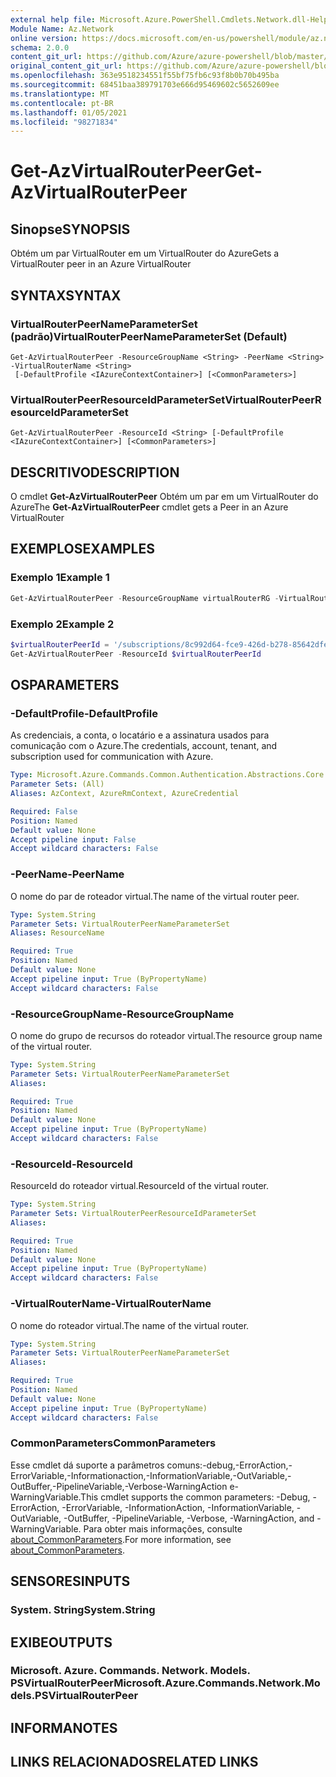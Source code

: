 ```yaml
---
external help file: Microsoft.Azure.PowerShell.Cmdlets.Network.dll-Help.xml
Module Name: Az.Network
online version: https://docs.microsoft.com/en-us/powershell/module/az.network/get-azvirtualrouterpeer
schema: 2.0.0
content_git_url: https://github.com/Azure/azure-powershell/blob/master/src/Network/Network/help/Get-AzVirtualRouterPeer.md
original_content_git_url: https://github.com/Azure/azure-powershell/blob/master/src/Network/Network/help/Get-AzVirtualRouterPeer.md
ms.openlocfilehash: 363e9518234551f55bf75fb6c93f8b0b70b495ba
ms.sourcegitcommit: 68451baa389791703e666d95469602c5652609ee
ms.translationtype: MT
ms.contentlocale: pt-BR
ms.lasthandoff: 01/05/2021
ms.locfileid: "98271834"
---
```

# <span data-ttu-id="00c8e-101">Get-AzVirtualRouterPeer</span><span class="sxs-lookup"><span data-stu-id="00c8e-101">Get-AzVirtualRouterPeer</span></span>

## <span data-ttu-id="00c8e-102">Sinopse</span><span class="sxs-lookup"><span data-stu-id="00c8e-102">SYNOPSIS</span></span>
<span data-ttu-id="00c8e-103">Obtém um par VirtualRouter em um VirtualRouter do Azure</span><span class="sxs-lookup"><span data-stu-id="00c8e-103">Gets a VirtualRouter peer in an Azure VirtualRouter</span></span>

## <span data-ttu-id="00c8e-104">SYNTAX</span><span class="sxs-lookup"><span data-stu-id="00c8e-104">SYNTAX</span></span>

### <span data-ttu-id="00c8e-105">VirtualRouterPeerNameParameterSet (padrão)</span><span class="sxs-lookup"><span data-stu-id="00c8e-105">VirtualRouterPeerNameParameterSet (Default)</span></span>
```
Get-AzVirtualRouterPeer -ResourceGroupName <String> -PeerName <String> -VirtualRouterName <String>
 [-DefaultProfile <IAzureContextContainer>] [<CommonParameters>]
```

### <span data-ttu-id="00c8e-106">VirtualRouterPeerResourceIdParameterSet</span><span class="sxs-lookup"><span data-stu-id="00c8e-106">VirtualRouterPeerResourceIdParameterSet</span></span>
```
Get-AzVirtualRouterPeer -ResourceId <String> [-DefaultProfile <IAzureContextContainer>] [<CommonParameters>]
```

## <span data-ttu-id="00c8e-107">DESCRITIVO</span><span class="sxs-lookup"><span data-stu-id="00c8e-107">DESCRIPTION</span></span>
<span data-ttu-id="00c8e-108">O cmdlet **Get-AzVirtualRouterPeer** Obtém um par em um VirtualRouter do Azure</span><span class="sxs-lookup"><span data-stu-id="00c8e-108">The **Get-AzVirtualRouterPeer** cmdlet gets a Peer in an Azure VirtualRouter</span></span>

## <span data-ttu-id="00c8e-109">EXEMPLOS</span><span class="sxs-lookup"><span data-stu-id="00c8e-109">EXAMPLES</span></span>

### <span data-ttu-id="00c8e-110">Exemplo 1</span><span class="sxs-lookup"><span data-stu-id="00c8e-110">Example 1</span></span>
```powershell
Get-AzVirtualRouterPeer -ResourceGroupName virtualRouterRG -VirtualRouterName virtualRouter -PeerName csr
```

### <span data-ttu-id="00c8e-111">Exemplo 2</span><span class="sxs-lookup"><span data-stu-id="00c8e-111">Example 2</span></span>
```powershell
$virtualRouterPeerId = '/subscriptions/8c992d64-fce9-426d-b278-85642dfeab03/resourceGroups/virtualRouterRG/providers/Microsoft.Network/virtualRouters/virtualRouter/peerings/csr'
Get-AzVirtualRouterPeer -ResourceId $virtualRouterPeerId
```

## <span data-ttu-id="00c8e-112">OS</span><span class="sxs-lookup"><span data-stu-id="00c8e-112">PARAMETERS</span></span>

### <span data-ttu-id="00c8e-113">-DefaultProfile</span><span class="sxs-lookup"><span data-stu-id="00c8e-113">-DefaultProfile</span></span>
<span data-ttu-id="00c8e-114">As credenciais, a conta, o locatário e a assinatura usados para comunicação com o Azure.</span><span class="sxs-lookup"><span data-stu-id="00c8e-114">The credentials, account, tenant, and subscription used for communication with Azure.</span></span>

```yaml
Type: Microsoft.Azure.Commands.Common.Authentication.Abstractions.Core.IAzureContextContainer
Parameter Sets: (All)
Aliases: AzContext, AzureRmContext, AzureCredential

Required: False
Position: Named
Default value: None
Accept pipeline input: False
Accept wildcard characters: False
```

### <span data-ttu-id="00c8e-115">-PeerName</span><span class="sxs-lookup"><span data-stu-id="00c8e-115">-PeerName</span></span>
<span data-ttu-id="00c8e-116">O nome do par de roteador virtual.</span><span class="sxs-lookup"><span data-stu-id="00c8e-116">The name of the virtual router peer.</span></span>

```yaml
Type: System.String
Parameter Sets: VirtualRouterPeerNameParameterSet
Aliases: ResourceName

Required: True
Position: Named
Default value: None
Accept pipeline input: True (ByPropertyName)
Accept wildcard characters: False
```

### <span data-ttu-id="00c8e-117">-ResourceGroupName</span><span class="sxs-lookup"><span data-stu-id="00c8e-117">-ResourceGroupName</span></span>
<span data-ttu-id="00c8e-118">O nome do grupo de recursos do roteador virtual.</span><span class="sxs-lookup"><span data-stu-id="00c8e-118">The resource group name of the virtual router.</span></span>

```yaml
Type: System.String
Parameter Sets: VirtualRouterPeerNameParameterSet
Aliases:

Required: True
Position: Named
Default value: None
Accept pipeline input: True (ByPropertyName)
Accept wildcard characters: False
```

### <span data-ttu-id="00c8e-119">-ResourceId</span><span class="sxs-lookup"><span data-stu-id="00c8e-119">-ResourceId</span></span>
<span data-ttu-id="00c8e-120">ResourceId do roteador virtual.</span><span class="sxs-lookup"><span data-stu-id="00c8e-120">ResourceId of the virtual router.</span></span>

```yaml
Type: System.String
Parameter Sets: VirtualRouterPeerResourceIdParameterSet
Aliases:

Required: True
Position: Named
Default value: None
Accept pipeline input: True (ByPropertyName)
Accept wildcard characters: False
```

### <span data-ttu-id="00c8e-121">-VirtualRouterName</span><span class="sxs-lookup"><span data-stu-id="00c8e-121">-VirtualRouterName</span></span>
<span data-ttu-id="00c8e-122">O nome do roteador virtual.</span><span class="sxs-lookup"><span data-stu-id="00c8e-122">The name of the virtual router.</span></span>

```yaml
Type: System.String
Parameter Sets: VirtualRouterPeerNameParameterSet
Aliases:

Required: True
Position: Named
Default value: None
Accept pipeline input: True (ByPropertyName)
Accept wildcard characters: False
```

### <span data-ttu-id="00c8e-123">CommonParameters</span><span class="sxs-lookup"><span data-stu-id="00c8e-123">CommonParameters</span></span>
<span data-ttu-id="00c8e-124">Esse cmdlet dá suporte a parâmetros comuns:-debug,-ErrorAction,-ErrorVariable,-Informationaction,-InformationVariable,-OutVariable,-OutBuffer,-PipelineVariable,-Verbose-WarningAction e-WarningVariable.</span><span class="sxs-lookup"><span data-stu-id="00c8e-124">This cmdlet supports the common parameters: -Debug, -ErrorAction, -ErrorVariable, -InformationAction, -InformationVariable, -OutVariable, -OutBuffer, -PipelineVariable, -Verbose, -WarningAction, and -WarningVariable.</span></span> <span data-ttu-id="00c8e-125">Para obter mais informações, consulte [about_CommonParameters](http://go.microsoft.com/fwlink/?LinkID=113216).</span><span class="sxs-lookup"><span data-stu-id="00c8e-125">For more information, see [about_CommonParameters](http://go.microsoft.com/fwlink/?LinkID=113216).</span></span>

## <span data-ttu-id="00c8e-126">SENSORES</span><span class="sxs-lookup"><span data-stu-id="00c8e-126">INPUTS</span></span>

### <span data-ttu-id="00c8e-127">System. String</span><span class="sxs-lookup"><span data-stu-id="00c8e-127">System.String</span></span>

## <span data-ttu-id="00c8e-128">EXIBE</span><span class="sxs-lookup"><span data-stu-id="00c8e-128">OUTPUTS</span></span>

### <span data-ttu-id="00c8e-129">Microsoft. Azure. Commands. Network. Models. PSVirtualRouterPeer</span><span class="sxs-lookup"><span data-stu-id="00c8e-129">Microsoft.Azure.Commands.Network.Models.PSVirtualRouterPeer</span></span>

## <span data-ttu-id="00c8e-130">INFORMA</span><span class="sxs-lookup"><span data-stu-id="00c8e-130">NOTES</span></span>

## <span data-ttu-id="00c8e-131">LINKS RELACIONADOS</span><span class="sxs-lookup"><span data-stu-id="00c8e-131">RELATED LINKS</span></span>
